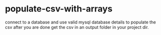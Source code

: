 # populate-csv-with-arrays
connect to a database and use valid mysql database details to populate the csv after you are done get the csv in an output folder in your project dir.
